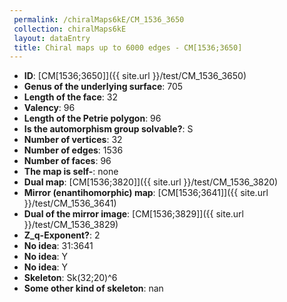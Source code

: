 ```yaml
--- 
 permalink: /chiralMaps6kE/CM_1536_3650 
 collection: chiralMaps6kE
 layout: dataEntry
 title: Chiral maps up to 6000 edges - CM[1536;3650]
---
```


- **ID**: [CM[1536;3650]]({{ site.url }}/test/CM_1536_3650)
- **Genus of the underlying surface**: 705
- **Length of the face**: 32
- **Valency**: 96
- **Length of the Petrie polygon**: 96
- **Is the automorphism group solvable?**: S
- **Number of vertices**: 32
- **Number of edges**: 1536
- **Number of faces**: 96
- **The map is self-**: none
- **Dual map**: [CM[1536;3820]]({{ site.url }}/test/CM_1536_3820)
- **Mirror (enantihomorphic) map**: [CM[1536;3641]]({{ site.url }}/test/CM_1536_3641)
- **Dual of the mirror image**: [CM[1536;3829]]({{ site.url }}/test/CM_1536_3829)
- **Z_q-Exponent?**: 2
- **No idea**:  31:3641
- **No idea**: Y
- **No idea**: Y
- **Skeleton**: Sk(32;20)^6
- **Some other kind of skeleton**: nan
